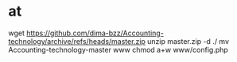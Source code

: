 # at
wget https://github.com/dima-bzz/Accounting-technology/archive/refs/heads/master.zip
unzip master.zip -d ./
mv Accounting-technology-master www
chmod a+w www/config.php

